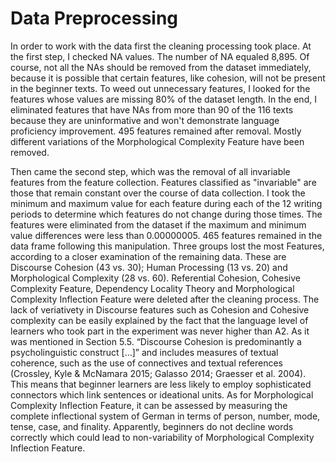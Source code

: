 # Data Preprocessing
In order to work with the data first the cleaning processing took place. At the first step, I checked NA values. The number of NA equaled 8,895. Of course, not all the NAs should be removed from the dataset immediately, because it is possible that certain features, like cohesion, will not be present in the beginner texts. To weed out unnecessary features, I looked for the features whose values are missing 80% of the dataset length. In the end, I eliminated features that have NAs from more than 90 of the 116 texts because they are uninformative and won't demonstrate language proficiency improvement. 495 features remained after removal. Mostly different variations of the Morphological Complexity Feature have been removed.

Then came the second step, which was the removal of all invariable features from the feature collection. Features classified as "invariable" are those that remain constant over the course of data collection. I took the minimum and maximum value for each feature during each of the 12 writing periods to determine which features do not change during those times. The features were eliminated from the dataset if the maximum and minimum value differences were less than 0.00000005. 465 features remained in the data frame following this manipulation. Three groups lost the most Features, according to a closer examination of the remaining data. These are Discourse Cohesion (43 vs. 30); Human Processing (13 vs. 20) and Morphological Complexity (28 vs. 60). Referential Cohesion, Cohesive Complexity Feature, Dependency Locality Theory and Morphological Complexity Inflection Feature were deleted after the cleaning process. The lack of veriativety in Discourse features such as Cohesion and Cohesive complexity can be easily explained by the fact that the language level of learners who took part in the experiment was never higher than A2. As it was mentioned in Section 5.5. “Discourse Cohesion is predominantly a psycholinguistic construct […]”  and includes measures of textual coherence, such as the use of connectives and textual references (Crossley, Kyle & McNamara 2015; Galasso 2014; Graesser et al. 2004). This means that beginner learners are less likely to employ sophisticated connectors which link sentences or ideational units. As for Morphological Complexity Inflection Feature, it can be assessed by measuring the complete inflectional system of German in terms of person, number, mode, tense, case, and finality. Apparently, beginners do not decline words correctly which could lead to non-variability of Morphological Complexity Inflection Feature.
